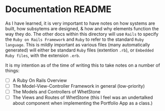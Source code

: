 # **Documentation README**

As I have learned, it is very important to have notes on how systems are built, how subsytems are designed,
& how and why elements function the way they do. The other docs within this directory will use `Rails` to specify the `Ruby on Rails Framework` and `Ruby` to refer to the standard `Ruby language`. This is mildly important as various files (many automatically generated) will either be standard `Ruby` files (extention `.rb`), or `Embedded Ruby files`, with the extension `.erb`.  

It is my intention as of the time of writing this to take notes on a number of things:

- [ ] A Ruby On Rails Overview
- [ ] The Model-View-Controller Framework in general (low-priority)
- [ ] The Models and Controllers of WhetStone
- [ ] The Views and Routes of WhetStone (this I feel was an undertalked about component when implementing the Portfolio App as a class.)